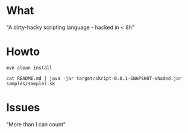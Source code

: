 # What

"A dirty-hacky scripting language - hacked in < 8h"

# Howto

    mvn clean install
    
    cat README.md | java -jar target/skript-0.0.1-SNAPSHOT-shaded.jar samples/sample7.sk

# Issues

"More than I can count"
